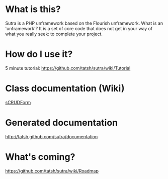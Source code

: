 # What is this?

Sutra is a PHP unframework based on the Flourish unframework. What is an 'unframework'? It is a set of core code that does not get in your way of what you really seek: to complete your project.

# How do I use it?

5 minute tutorial: https://github.com/tatsh/sutra/wiki/Tutorial

# Class documentation (Wiki)

[sCRUDForm](https://github.com/tatsh/sutra/wiki/sCRUDForm)

# Generated documentation

http://tatsh.github.com/sutra/documentation

# What's coming?

https://github.com/tatsh/sutra/wiki/Roadmap
